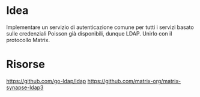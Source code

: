 # Idea

Implementare un servizio di autenticazione comune per tutti i servizi basato
sulle credenziali Poisson già disponibili, dunque LDAP. Unirlo con il
protocollo Matrix.

# Risorse

https://github.com/go-ldap/ldap
https://github.com/matrix-org/matrix-synapse-ldap3

